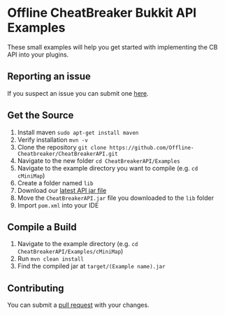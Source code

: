 # Offline CheatBreaker Bukkit API Examples
These small examples will help you get started with implementing the CB API into your plugins.


## Reporting an issue

If you suspect an issue you can submit one [here](https://github.com/Offline-CheatBreaker/CheatBreakerAPI/issues).

## Get the Source

1. Install maven `sudo apt-get install maven`
2. Verify installation `mvn -v`
3. Clone the repository `git clone https://github.com/Offline-Cheatbreaker/CheatBreakerAPI.git`
4. Navigate to the new folder `cd CheatBreakerAPI/Examples`
5. Navigate to the example directory you want to compile (e.g. `cd cMiniMap`)
6. Create a folder named `lib`
7. Download our [latest API jar file](https://github.com/Offline-CheatBreaker/CheatBreakerAPI/releases/latest)
8. Move the `CheatBreakerAPI.jar` file you downloaded to the `lib` folder
9. Import `pom.xml` into your IDE

## Compile a Build

1. Navigate to the example directory (e.g. `cd CheatBreakerAPI/Examples/cMiniMap`)
2. Run `mvn clean install`
3. Find the compiled jar at `target/(Example name).jar`

## Contributing

You can submit a [pull request](https://github.com/Offline-CheatBreaker/CheatBreakerAPI/pulls) with your changes.